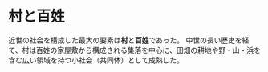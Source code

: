 # 村と百姓
近世の社会を構成した最大の要素は**村**と**百姓**であった。
中世の長い歴史を経て、村は百姓の家屋敷から構成される集落を中心に、田畑の耕地や野・山・浜を含む広い領域を持つ小社会（共同体）として成熟した。
